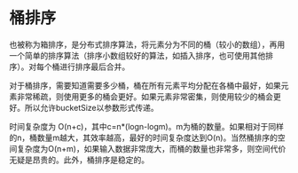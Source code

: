 # 桶排序

也被称为箱排序，是分布式排序算法，将元素分为不同的桶（较小的数组），再用一个简单的排序算法（排序小数组较好的算法，如插入排序，也可使用其他排序）。对每个桶进行排序最后合并。

对于桶排序，需要知道需要多少桶，桶在所有元素平均分配在各桶中最好，如果元素非常稀疏，则使用更多的桶会更好。如果元素非常密集，则使用较少的桶会更好。所以允许bucketSize以参数形式传递。

时间复杂度为 O(n+c)，其中c=n*(logn-logm)。m为桶的数量。如果相对于同样的n，桶数量m越大，其效率越高，最好的时间复杂度达到O(n)。当然桶排序的空间复杂度为O(n+m)，如果输入数据非常庞大，而桶的数量也非常多，则空间代价无疑是昂贵的。此外，桶排序是稳定的。